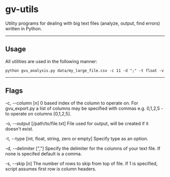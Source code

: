 gv-utils
========

Utility programs for dealing with big text files (analyze, output, find errors) written in Python.

- - -

Usage
-----

All utilities are used in the following manner:

``python gvu_analysis.py data/my_large_file.csv -c 11 -d ";" -t float -v``

- - -

Flags
-----

-c, --column [n]
  0 based index of the column to operate on. For gvu_export.py a list of columns may be specified with commas e.g. 0,1,2,5 - to operate on columns [0,1,2,5].

-o, --output [/path/to/file.txt]
  File used for output, will be created if it doesn't exist.

-t, --type [int, float, string, zero or empty]
  Specify type as an option.

-d, --delimiter [","]
  Specify the delimiter for the columns of your text file. If none is specifed default is a comma.

-s, --skip [n]
  The number of rows to skip from top of file. If 1 is specified, script assumes first row is column headers.